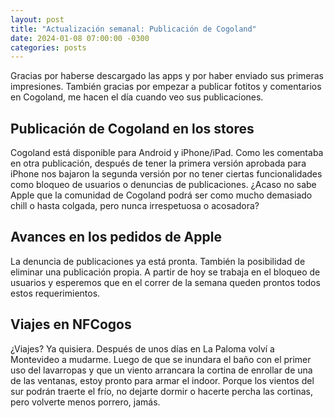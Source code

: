```yaml
---
layout: post
title: "Actualización semanal: Publicación de Cogoland"
date: 2024-01-08 07:00:00 -0300
categories: posts
---
```


Gracias por haberse descargado las apps y por haber enviado sus primeras impresiones. También gracias por empezar a publicar fotitos y comentarios en Cogoland, me hacen el día cuando veo sus publicaciones.

## Publicación de Cogoland en los stores

Cogoland está disponible para Android y iPhone/iPad. Como les comentaba en otra publicación, después de tener la primera versión aprobada para iPhone nos bajaron la segunda versión por no tener ciertas funcionalidades como bloqueo de usuarios o denuncias de publicaciones. ¿Acaso no sabe Apple que la comunidad de Cogoland podrá ser como mucho demasiado chill o hasta colgada, pero nunca irrespetuosa o acosadora?

## Avances en los pedidos de Apple

La denuncia de publicaciones ya está pronta. También la posibilidad de eliminar una publicación propia. A partir de hoy se trabaja en el bloqueo de usuarios y esperemos que en el correr de la semana queden prontos todos estos requerimientos.

## Viajes en NFCogos

¿Viajes? Ya quisiera. Después de unos días en La Paloma volví a Montevideo a mudarme. Luego de que se inundara el baño con el primer uso del lavarropas y que un viento arrancara la cortina de enrollar de una de las ventanas, estoy pronto para armar el indoor. Porque los vientos del sur podrán traerte el frío, no dejarte dormir o hacerte percha las cortinas, pero volverte menos porrero, jamás.
